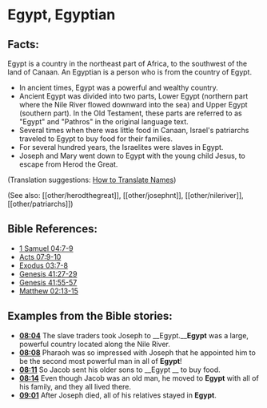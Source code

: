 # Egypt, Egyptian #

## Facts: ##

Egypt is a country in the northeast part of Africa, to the southwest of the land of Canaan. An Egyptian is a person who is from the country of Egypt.

* In ancient times, Egypt was a powerful and wealthy country.
* Ancient Egypt was divided into two parts, Lower Egypt (northern part where the Nile River flowed downward into the sea) and Upper Egypt (southern part). In the Old Testament, these parts are referred to as "Egypt" and "Pathros" in the original language text.
* Several times when there was little food in Canaan, Israel's patriarchs traveled to Egypt to buy food for their families.
* For several hundred years, the Israelites were slaves in Egypt.
* Joseph and Mary went down to Egypt with the young child Jesus, to escape from Herod the Great.

(Translation suggestions: [How to Translate Names](en/ta-vol1/translate/man/translate-names))

(See also: [[other/herodthegreat]], [[other/josephnt]], [[other/nileriver]], [[other/patriarchs]])

## Bible References: ##

* [1 Samuel 04:7-9](en/tn/1sa/help/04/07)
* [Acts 07:9-10](en/tn/act/help/07/09)
* [Exodus 03:7-8](en/tn/exo/help/03/07)
* [Genesis 41:27-29](en/tn/gen/help/41/27)
* [Genesis 41:55-57](en/tn/gen/help/41/55)
* [Matthew 02:13-15](en/tn/mat/help/02/13)

## Examples from the Bible stories: ##

* __[08:04](en/tn/obs/help/08/04)__ The slave traders took Joseph to __Egypt.____Egypt__  was a large, powerful country located along the Nile River.
* __[08:08](en/tn/obs/help/08/08)__ Pharaoh was so impressed with Joseph that he appointed him to be the second most powerful man in all of __Egypt__!
* __[08:11](en/tn/obs/help/08/11)__ So Jacob sent his older sons to __Egypt __  to buy food.
* __[08:14](en/tn/obs/help/08/14)__ Even though Jacob was an old man, he moved to __Egypt__  with all of his family, and they all lived there.
* __[09:01](en/tn/obs/help/09/01)__ After Joseph died, all of his relatives stayed in __Egypt__.